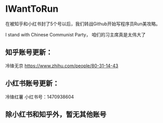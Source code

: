 # IWantToRun

在被知乎和小红书封了5个号以后，我们转战Github开始写程序员Run美攻略。

I stand with Chinese Communist Party， 咱们的习主席真是太伟大了

## 知乎账号更新：

冷锋无京
https://www.zhihu.com/people/80-31-14-43

## 小红书账号更新：
冷锋红薯
小红书号：1470938604

## 除小红书和知乎外，暂无其他账号
